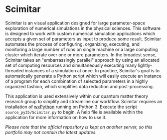 # Scimitar
Scimitar is an visual application designed for large parameter-space exploration of numerical simulations in the physical sciences. This software is designed to work with custom numerical simulation applications which accepts a given set of parameters as input to produce some result. Scimitar automates the process of configuring, organizing, executing, and monitoring a large number of runs on single machine or a large computing cluster which iterate over one or more parameters. In the broadest sense, Scimitar takes an "embarrassingly parallel" approach by using an allocated set of computing resources and simultaneously executing many lightly-threaded instances of a simulation at once. In practice, Scimitar's goal is to automatically generate a Python script which will easily execute an instance of a program for each combination of selected parameters in a highly organized fashion, which simplifies data reduction and post-processing.

This application is used extensively within our quantum matter theory research group to simplify and streamline our workflow. Scimitar requires an installation of [wxPython](wxpython.org) running on Python 3. Execute the script `source_py35/Scimitar.py` to begin. A help file is available within the application for more information on how to use it.

_Please note that the official repository is kept on another server, so this portfolio may not contain the latest updates._
